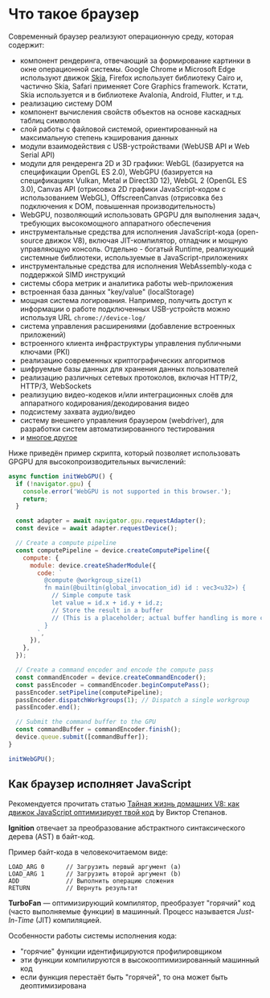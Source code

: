 # Что такое браузер

Современный браузер реализуют операционную среду, которая содержит:

- компонент рендеринга, отвечающий за формирование картинки в окне операционной системы. Google Chrome и Microsoft Edge используют движок [Skia](https://skia.org/), Firefox использует библиотеку Cairo и, частично Skia, Safari применяет Core Graphics framework. Кстати, Skia используется и в библиотеке Avalonia, Android, Flutter, и т.д.
- реализацию систему DOM
- компонент вычисления свойств объектов на основе каскадных таблиц символов
- слой работы с файловой системой, ориентированный на максимальную степень кэширования данных
- модули взаимодействия с USB-устройствами (WebUSB API и Web Serial API)
- модули для рендеренга 2D и 3D графики: WebGL (базируется на спецификации OpenGL ES 2.0), WebGPU (базируется на спецификациях Vulkan, Metal и Direct3D 12), WebGL 2 (OpenGL ES 3.0), Canvas API (отрисовка 2D графики JavaScript-кодом с использованием WebGL), OffscreenCanvas (отрисовка без подключения к DOM, повышенная производительность)
- WebGPU, позволяющий использовать GPGPU для выполнения задач, требующих высокомощного аппаратного обеспечения
- инструментальные средства для исполнения JavaScript-кода (open-source движок V8), включая JIT-компилятор, отладчик и мощную управляющую консоль. Отдельно - богатый Runtime, реализующий системные библиотеки, используемые в JavaScript-приложениях
- инструментальные средства для исполнения WebAssembly-кода с поддержкой SIMD инструкций
- системы сбора метрик и аналитика работы web-приложения
- встроенная база данных "key/value" (localStorage)
- мощная система логирования. Например, получить доступ к информации о работе подключенных USB-устройств можно используя URL `chrome://device-log/`
- система управления расширениями (добавление встроенных приложений)
- встроенного клиента инфраструктуры управления публичными ключами (PKI)
- реализацию современных криптографических алгоритмов
- шифруемые базы данных для хранения данных пользователей
- реализацию различных сетевых протоколов, включая HTTP/2, HTTP/3, WebSockets
- реализуцию видео-кодеков и/или интеграционных слоёв для аппаратного кодирования/декодирования видео
- подсистему захвата аудио/видео
- систему внешнего управления браузером (webdriver), для разработки систем автоматизированного тестирования
- и [многое другое](https://chromium.googlesource.com/?format=HTML)

Ниже приведён пример скрипта, который позволяет использовать GPGPU для высокопроизводительных вычислений:

```js
async function initWebGPU() {
  if (!navigator.gpu) {
    console.error('WebGPU is not supported in this browser.');
    return;
  }

  const adapter = await navigator.gpu.requestAdapter();
  const device = await adapter.requestDevice();

  // Create a compute pipeline
  const computePipeline = device.createComputePipeline({
    compute: {
      module: device.createShaderModule({
        code: `
          @compute @workgroup_size(1)
          fn main(@builtin(global_invocation_id) id : vec3<u32>) {
            // Simple compute task
            let value = id.x + id.y + id.z;
            // Store the result in a buffer
            // (This is a placeholder; actual buffer handling is more complex)
          }
        `,
      }),
    },
  });

  // Create a command encoder and encode the compute pass
  const commandEncoder = device.createCommandEncoder();
  const passEncoder = commandEncoder.beginComputePass();
  passEncoder.setPipeline(computePipeline);
  passEncoder.dispatchWorkgroups(1); // Dispatch a single workgroup
  passEncoder.end();

  // Submit the command buffer to the GPU
  const commandBuffer = commandEncoder.finish();
  device.queue.submit([commandBuffer]);
}

initWebGPU();
```

## Как браузер исполняет JavaScript

Рекомендуется прочитать статью [Тайная жизнь домашних V8: как движок JavaScript оптимизирует твой код](https://habr.com/ru/companies/sberbank/articles/922180/) by Виктор Степанов.

**Ignition** отвечает за преобразование абстрактного синтаксического дерева (AST) в байт-код.

Пример байт-кода в человекочитаемом виде:

```bytecode
LOAD_ARG 0      // Загрузить первый аргумент (a)
LOAD_ARG 1      // Загрузить второй аргумент (b)
ADD             // Выполнить операцию сложения
RETURN          // Вернуть результат
```

**TurboFan** — оптимизирующий компилятор, преобразует "горячий" код (часто выполняемые функции) в машинный. Процесс называется _Just-In-Time_ (JIT) компиляцией.

Особенности работы системы исполнения кода:

- "горячие" функции идентифицируются профилировщиком
- эти функции компилируются в высокооптимизированный машинный код
- если функция перестаёт быть "горячей", то она может быть деоптимизирована
